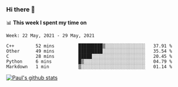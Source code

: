 ### Hi there 👋

📊 **This week I spent my time on**
<!--START_SECTION:waka-->
```text
Week: 22 May, 2021 - 29 May, 2021

C++        52 mins         █████████▒░░░░░░░░░░░░░░░   37.91 % 
Other      49 mins         █████████░░░░░░░░░░░░░░░░   35.54 % 
C          28 mins         █████░░░░░░░░░░░░░░░░░░░░   20.45 % 
Python     6 mins          █▒░░░░░░░░░░░░░░░░░░░░░░░   04.79 % 
Markdown   1 min           ▒░░░░░░░░░░░░░░░░░░░░░░░░   01.14 % 
```
<!--END_SECTION:waka-->


[![Paul's github stats](https://github-readme-stats.vercel.app/api?username=mickeyouyou&theme=dracula&show_icons=true)](https://github.com/anuraghazra/github-readme-stats)
